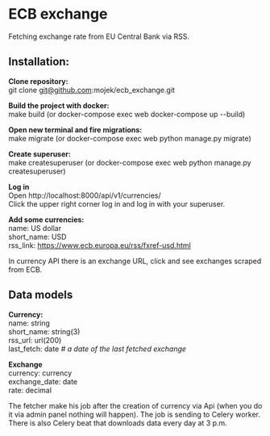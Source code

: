 # ECB exchange  
Fetching exchange rate from  EU Central Bank via RSS.


## Installation:

**Clone repository:**  
git clone git@github.com:mojek/ecb_exchange.git

**Build the project with docker:**  
make build (or docker-compose exec web docker-compose up --build)

**Open new terminal and fire migrations:**  
make migrate (or docker-compose exec web python manage.py migrate)

**Create superuser:**  
make createsuperuser (or docker-compose exec web python manage.py createsuperuser)

**Log in**  
Open http://localhost:8000/api/v1/currencies/   
Click the upper right corner log in and log in with your superuser.

**Add some currencies:**  
name: US dollar  
short_name: USD  
rss_link: https://www.ecb.europa.eu/rss/fxref-usd.html  

In currency API there is an exchange URL, click and see exchanges scraped from ECB.


## Data models

**Currency:**  
name: string  
short_name: string(3)  
rss_url: url(200)  
last_fetch: date *# a date of the last fetched exchange*

**Exchange**  
currency: currency  
exchange_date: date  
rate: decimal  

The fetcher make his job after the creation of currency via Api (when you do it via admin panel nothing will happen). The job is sending to Celery worker.  
There is also Celery beat that downloads data every day at 3 p.m.
